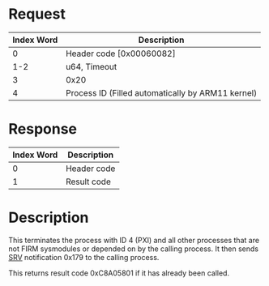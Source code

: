 # Request

| Index Word | Description                                       |
|------------|---------------------------------------------------|
| 0          | Header code \[0x00060082\]                        |
| 1-2        | u64, Timeout                                      |
| 3          | 0x20                                              |
| 4          | Process ID (Filled automatically by ARM11 kernel) |

# Response

| Index Word | Description |
|------------|-------------|
| 0          | Header code |
| 1          | Result code |

# Description

This terminates the process with ID 4 (PXI) and all other processes that
are not FIRM sysmodules or depended on by the calling process. It then
sends [SRV](Services "wikilink") notification 0x179 to the calling
process.

This returns result code 0xC8A05801 if it has already been called.